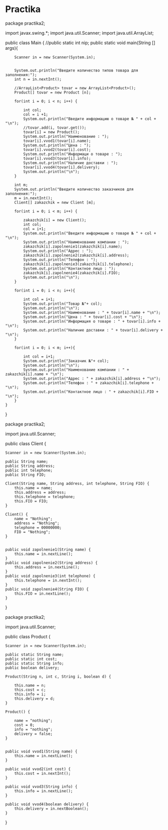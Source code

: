 # Practika
package practika2;

import javax.swing.*;
import java.util.Scanner;
import java.util.ArrayList;


public class Main {
    //public static int nip;
    public static void main(String [] args){

        Scanner in = new Scanner(System.in);


        System.out.println("Введите количество типов товара для заполнения:");
        int n = in.nextInt();

        //ArrayList<Product> tovar = new ArrayList<Product>();
        Product[] tovar = new Product [n];

        for(int i = 0; i < n; i++) {

            int col;
            col = i +1;
            System.out.println("Введите информацию о товаре № " + col + "\n");
            //tovar.add(i, tovar.get());
            tovar[i] = new Product();
            System.out.println("Наименование : ");
            tovar[i].vvod1(tovar[i].name);
            System.out.println("Цена : ");
            tovar[i].vvod2(tovar[i].cost);
            System.out.println("Информаци о товаре : ");
            tovar[i].vvod3(tovar[i].info);
            System.out.println("Наличие доставки : ");
            tovar[i].vvod4(tovar[i].delivery);
            System.out.println("\n");
        }

        int m;
        System.out.println("Введите количество заказчиков для заполнения:");
        m = in.nextInt();
        Client[] zakazchik = new Client [m];

        for(int i = 0; i < m; i++) {

            zakazchik[i] = new Client();
            int col;
            col = i+1;
            System.out.println("Введите информацию о товаре № " + col + "\n");
            System.out.println("Наименование компании : ");
            zakazchik[i].zapolnenie1(zakazchik[i].name);
            System.out.println("Адрес : ");
            zakazchik[i].zapolnenie2(zakazchik[i].address);
            System.out.println("Телефон : ");
            zakazchik[i].zapolnenie3(zakazchik[i].telephone);
            System.out.println("Контактное лицо : ");
            zakazchik[i].zapolnenie4(zakazchik[i].FIO);
            System.out.println("\n");
        }

        for(int i = 0; i < n; i++){

            int col = i+1;
            System.out.println("Товар №"+ col);
            System.out.println("\n");
            System.out.println("Наименование : " + tovar[i].name + "\n");
            System.out.println("Цена : " + tovar[i].cost + "\n");
            System.out.println("Информация о товаре : " + tovar[i].info + "\n");
            System.out.println("Наличие доставки : " + tovar[i].delivery + "\n");
        }

        for(int i = 0; i < m; i++){

            int col = i+1;
            System.out.println("Заказчик №"+ col);
            System.out.println("\n");
            System.out.println("Наименование компании : " + zakazchik[i].name + "\n");
            System.out.println("Адрес : " + zakazchik[i].address + "\n");
            System.out.println("Телефон : " + zakazchik[i].telephone + "\n");
            System.out.println("Контактное лицо : " + zakazchik[i].FIO + "\n");
        }
    }
}


package practika2;

import java.util.Scanner;

public class Client {

    Scanner in = new Scanner(System.in);

    public String name;
    public String address;
    public int telephone;
    public String FIO;

    Client(String name, String address, int telephone, String FIO) {
        this.name = name;
        this.address = address;
        this.telephone = telephone;
        this.FIO = FIO;
    }

    Client() {
        name = "Nothing";
        address = "Nothing";
        telephone = 00000000;
        FIO = "Nothing";
    }


    public void zapolnenie1(String name) {
        this.name = in.nextLine();
    }
    public void zapolnenie2(String address) {
        this.address = in.nextLine();
    }
    public void zapolnenie3(int telephone) {
        this.telephone = in.nextInt();
    }
    public void zapolnenie4(String FIO) {
        this.FIO = in.nextLine();
    }
}

package practika2;

import java.util.Scanner;

public class Product {

    Scanner in = new Scanner(System.in);

    public static String name;
    public static int cost;
    public static String info;
    public boolean delivery;

    Product(String n, int c, String i, boolean d) {

        this.name = n;
        this.cost = c;
        this.info = i;
        this.delivery = d;
    }

    Product() {

        name = "nothing";
        cost = 0;
        info = "nothing";
        delivery = false;
    }


    public void vvod1(String name) {
        this.name = in.nextLine();
    }

    public void vvod2(int cost) {
        this.cost = in.nextInt();
    }

    public void vvod3(String info) {
        this.info = in.nextLine();
    }

    public void vvod4(boolean delivery) {
        this.delivery = in.nextBoolean();
    }
}

